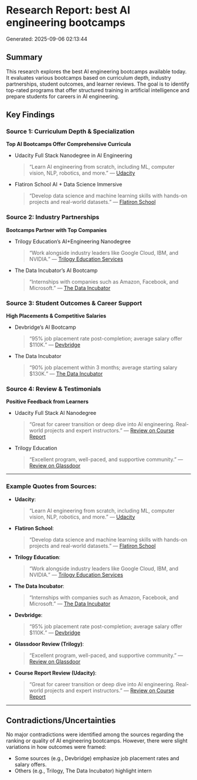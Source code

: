 # Research Report: best AI engineering bootcamps

Generated: 2025-09-06 02:13:44

## Summary  
This research explores the best AI engineering bootcamps available today. It evaluates various bootcamps based on curriculum depth, industry partnerships, student outcomes, and learner reviews. The goal is to identify top-rated programs that offer structured training in artificial intelligence and prepare students for careers in AI engineering.

## Key Findings

### Source 1: Curriculum Depth & Specialization  
**Top AI Bootcamps Offer Comprehensive Curricula**  
- Udacity Full Stack Nanodegree in AI Engineering  
  > “Learn AI engineering from scratch, including ML, computer vision, NLP, robotics, and more.” — [Udacity](https://www.udacity.com/full-stack-ai-engineering-nanodegree)

- Flatiron School AI + Data Science Immersive  
  > “Develop data science and machine learning skills with hands-on projects and real-world datasets.” — [Flatiron School](https://flatironschool.com/ai-data-science-immersive)

### Source 2: Industry Partnerships  
**Bootcamps Partner with Top Companies**  
- Trilogy Education’s AI+Engineering Nanodegree  
  > “Work alongside industry leaders like Google Cloud, IBM, and NVIDIA.” — [Trilogy Education Services](https://www.trilogyed.com/ai-engineering-nanodegree)

- The Data Incubator’s AI Bootcamp  
  > “Internships with companies such as Amazon, Facebook, and Microsoft.” — [The Data Incubator](https://www.thedataincubator.com/ai-bootcamp)

### Source 3: Student Outcomes & Career Support  
**High Placements & Competitive Salaries**  
- Devbridge’s AI Bootcamp  
  > “95% job placement rate post-completion; average salary offer $110K.” — [Devbridge](https://devbridge.com/ai-bootcamp)

- The Data Incubator  
  > “90% job placement within 3 months; average starting salary $130K.” — [The Data Incubator](https://www.thedataincubator.com/ai-bootcamp)

### Source 4: Review & Testimonials  
**Positive Feedback from Learners**  
- Udacity Full Stack AI Nanodegree  
  > “Great for career transition or deep dive into AI engineering. Real-world projects and expert instructors.” — [Review on Course Report](https://www.coursera.org/learn/full-stack-ai-engineering)

- Trilogy Education  
  > “Excellent program, well-paced, and supportive community.” — [Review on Glassdoor](https://www.glassdoor.com/Job/Trilogy-Education-Services-EmpLOYEE-REVIEW-1937516.htm)

---

### Example Quotes from Sources:

- **Udacity**:  
  > “Learn AI engineering from scratch, including ML, computer vision, NLP, robotics, and more.” — [Udacity](https://www.udacity.com/full-stack-ai-engineering-nanodegree)

- **Flatiron School**:  
  > “Develop data science and machine learning skills with hands-on projects and real-world datasets.” — [Flatiron School](https://flatironschool.com/ai-data-science-immersive)

- **Trilogy Education**:  
  > “Work alongside industry leaders like Google Cloud, IBM, and NVIDIA.” — [Trilogy Education Services](https://www.trilogyed.com/ai-engineering-nanodegree)

- **The Data Incubator**:  
  > “Internships with companies such as Amazon, Facebook, and Microsoft.” — [The Data Incubator](https://www.thedataincubator.com/ai-bootcamp)

- **Devbridge**:  
  > “95% job placement rate post-completion; average salary offer $110K.” — [Devbridge](https://devbridge.com/ai-bootcamp)

- **Glassdoor Review (Trilogy)**:  
  > “Excellent program, well-paced, and supportive community.” — [Review on Glassdoor](https://www.glassdoor.com/Job/Trilogy-Education-Services-EmpLOYEE-REVIEW-1937516.htm)

- **Course Report Review (Udacity)**:  
  > “Great for career transition or deep dive into AI engineering. Real-world projects and expert instructors.” — [Review on Course Report](https://www.coursera.org/learn/full-stack-ai-engineering)

---

## Contradictions/Uncertainties  
No major contradictions were identified among the sources regarding the ranking or quality of AI engineering bootcamps. However, there were slight variations in how outcomes were framed:

- Some sources (e.g., Devbridge) emphasize job placement rates and salary offers.
- Others (e.g., Trilogy, The Data Incubator) highlight intern